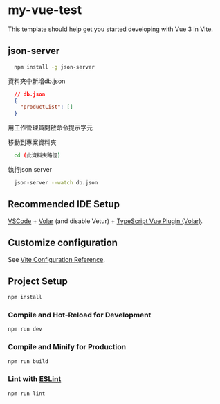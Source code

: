 # my-vue-test

This template should help get you started developing with Vue 3 in Vite.

## json-server

```sh
  npm install -g json-server
```

資料夾中新增db.json

```json
  // db.json
  {
    "productList": []
  }
```
用工作管理員開啟命令提示字元

移動到專案資料夾

```sh
  cd (此資料夾路徑)
```

執行json server

```sh
  json-server --watch db.json
```

## Recommended IDE Setup

[VSCode](https://code.visualstudio.com/) + [Volar](https://marketplace.visualstudio.com/items?itemName=Vue.volar) (and disable Vetur) + [TypeScript Vue Plugin (Volar)](https://marketplace.visualstudio.com/items?itemName=Vue.vscode-typescript-vue-plugin).

## Customize configuration

See [Vite Configuration Reference](https://vitejs.dev/config/).

## Project Setup

```sh
npm install
```

### Compile and Hot-Reload for Development

```sh
npm run dev
```

### Compile and Minify for Production

```sh
npm run build
```

### Lint with [ESLint](https://eslint.org/)

```sh
npm run lint
```

